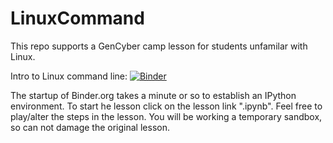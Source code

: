 # LinuxCommand
This repo supports a GenCyber camp lesson for students unfamilar with Linux.

Intro to Linux command line: [![Binder](https://mybinder.org/badge_logo.svg)](https://mybinder.org/v2/gh/kengraf/LinuxCommand/HEAD)

The startup of Binder.org takes a minute or so to establish an IPython
environment.  To start he lesson click on the lesson link ".ipynb".  Feel free to play/alter the steps
in the lesson.  You will be working a temporary sandbox, so can not damage the original lesson.
